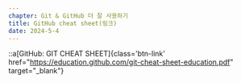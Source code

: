 ```yaml
---
chapter: Git & GitHub 더 잘 사용하기
title: GitHub cheat sheet(링크)
date: 2024-5-4
---
```


::a[GitHub: GIT CHEAT SHEET]{class='btn-link' href="https://education.github.com/git-cheat-sheet-education.pdf" target="\_blank"}
